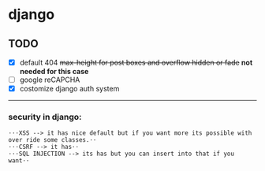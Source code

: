 # django

## TODO
- [x] default 404
~~max-height for post boxes and overflow hidden or fade~~ **not needed for this case**
- [ ] google reCAPCHA
- [x] costomize django auth system

---

### security in django:
    ⋅⋅⋅XSS --> it has nice default but if you want more its possible with over ride some classes.⋅⋅
    ⋅⋅⋅CSRF --> it has⋅⋅
    ⋅⋅⋅SQL INJECTION --> its has but you can insert into that if you want⋅⋅
